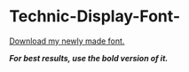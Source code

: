 # Technic-Display-Font-
[Download my newly made font.]([url](https://github.com/Shubh-Khandelwal/Technic-Display-Font-/raw/refs/heads/main/technic-display.ttf))

***For best results, use the bold version of it.***
